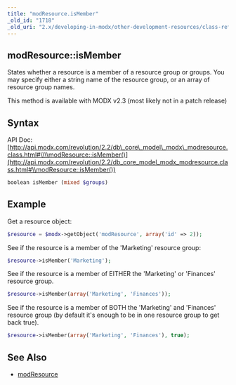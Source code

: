 ```yaml
---
title: "modResource.isMember"
_old_id: "1718"
_old_uri: "2.x/developing-in-modx/other-development-resources/class-reference/modresource/modresource.ismember"
---
```


## modResource::isMember

 States whether a resource is a member of a resource group or groups. You may specify either a string name of the resource group, or an array of resource group names.

 This method is available with MODX v2.3 (most likely not in a patch release) 

## Syntax

 API Doc: [http://api.modx.com/revolution/2.2/db\_core\_model\_modx\_modresource.class.html#\\\\modResource::isMember()](http://api.modx.com/revolution/2.2/db_core_model_modx_modresource.class.html#\\modResource::isMember())

 ``` php 
boolean isMember (mixed $groups)
```

## Example

 Get a resource object:

 ``` php 
$resource = $modx->getObject('modResource', array('id' => 2));
```

 See if the resource is a member of the 'Marketing' resource group:

 ``` php 
$resource->isMember('Marketing');
```

 See if the resource is a member of EITHER the 'Marketing' or 'Finances' resource group.

 ``` php 
$resource->isMember(array('Marketing', 'Finances'));
```

 See if the resource is a member of BOTH the 'Marketing' and 'Finances' resource group (by default it's enough to be in one resource group to get back true).

 ``` php 
$resource->isMember(array('Marketing', 'Finances'), true);
```

## See Also

- [modResource](developing-in-modx/other-development-resources/class-reference/modresource "modResource")